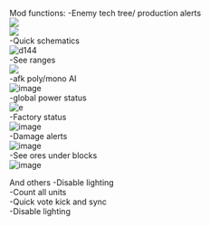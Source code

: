 Mod functions:
  -Enemy tech tree/ production alerts <br>
  ![](https://media.discordapp.net/attachments/745425090459467917/797833541584814097/unknown.png)<br>
  ![](https://media.discordapp.net/attachments/745425090459467917/797833153037074452/unknown.png)<br>
  -Quick schematics <br>
 ![d144](https://user-images.githubusercontent.com/13158938/109777777-30a4b900-7c58-11eb-8cbf-c2e517562464.gif)<br>
  -See ranges<br>
  ![](https://media.discordapp.net/attachments/745425090459467917/799143750902349854/unknown.png)<br>
  -afk poly/mono AI<br>
  ![image](https://user-images.githubusercontent.com/13158938/109778001-6cd81980-7c58-11eb-8a98-8bbe8aea80ae.png)<br>
  -global power status <br>
  ![e](https://media.discordapp.net/attachments/745425090459467917/800621278850580500/unknown.png)<br>
  -Factory status<br>
  ![image](https://user-images.githubusercontent.com/13158938/109778244-b294e200-7c58-11eb-9c54-8c302cff0489.png)<br>
  -Damage alerts<br>
  ![image](https://user-images.githubusercontent.com/13158938/109778430-e96af800-7c58-11eb-951d-ba5407cd405f.png)<br>
  -See ores under blocks<br>
  ![image](https://user-images.githubusercontent.com/13158938/109778690-38b12880-7c59-11eb-90fb-424335851b3b.png)<br>
  
 And others
  -Disable lighting<br>
  -Count all units<br>
  -Quick vote kick and sync<br>
  -Disable lighting<br>
  
